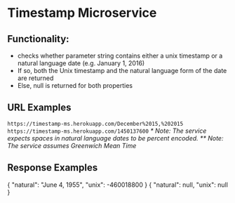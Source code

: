 # Timestamp Microservice
## Functionality:
* checks whether parameter string contains either a unix timestamp or a natural language date (e.g. January 1, 2016)
* If so, both the Unix timestamp and the natural language form of the date are returned
* Else, null is returned for both properties
## URL Examples
``https://timestamp-ms.herokuapp.com/December%2015,%202015``
``https://timestamp-ms.herokuapp.com/1450137600``
_* Note: The service expects spaces in natural language dates to be percent encoded._
_** Note: The service assumes Greenwich Mean Time_
## Response Examples
{ "natural": "June 4, 1955", "unix": -460018800 }
{ "natural": null, "unix": null }
